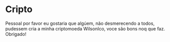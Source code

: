 # Cripto
Pessoal por favor eu gostaria que algúem, não desmerecendo a todos, pudessem cria a minha criptomoeda WilsonIco, voce são bons noq que faz. Obrigado!
